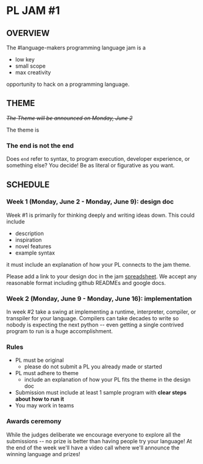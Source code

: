 # PL JAM #1

## OVERVIEW

The #language-makers programming language jam is a

- low key
- small scope
- max creativity

opportunity to hack on a programming language.

## THEME

<s>_The Theme will be announced on Monday, June 2_</s>

The theme is

### The end is not the end

Does `end` refer to syntax, to program execution, developer experience, or
something else? You decide! Be as literal or figurative as you want.

## SCHEDULE

### Week 1 (Monday, June 2 - Monday, June 9): design doc

Week #1 is primarily for thinking deeply and writing ideas down. This could
include

- description
- inspiration
- novel features
- example syntax

it must include an explanation of how your PL connects to the jam theme.

Please add a link to your design doc in the jam
[spreadsheet](https://docs.google.com/spreadsheets/d/1hMbn1yasJq2BBzXpGA2jyMc5fLPXVuCExAvhTmsQIE0/edit?usp=sharing).
We accept any reasonable format including github READMEs and google docs.

### Week 2 (Monday, June 9 - Monday, June 16): implementation

In week #2 take a swing at implementing a runtime, interpreter, compiler, or
transpiler for your language. Compilers can take decades to write so nobody is
expecting the next python -- even getting a single contrived program to run is a
huge accomplishment.

### Rules

- PL must be original
  - please do not submit a PL you already made or started
- PL must adhere to theme
  - include an explanation of how your PL fits the theme in the design doc
- Submission must include at least 1 sample program with **clear steps about how
  to run it**
- You may work in teams

### Awards ceremony

While the judges deliberate we encourage everyone to explore all the submissions
-- no prize is better than having people try your language! At the end of the
week we'll have a video call where we'll announce the winning language and
prizes!
